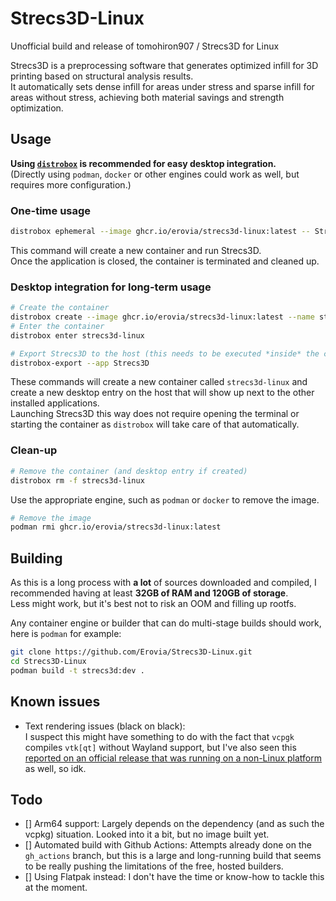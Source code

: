 # Strecs3D-Linux
Unofficial build and release of  tomohiron907 / Strecs3D for Linux

Strecs3D is a preprocessing software that generates optimized infill for 3D printing based on structural analysis results.  
It automatically sets dense infill for areas under stress and sparse infill for areas without stress, achieving both material savings and strength optimization.


## Usage

**Using [`distrobox`](https://distrobox.it/) is recommended for easy desktop integration.**  
(Directly using `podman`, `docker` or other engines could work as well, but requires more configuration.)

### One-time usage

```bash
distrobox ephemeral --image ghcr.io/erovia/strecs3d-linux:latest -- Strecs3D
```

This command will create a new container and run Strecs3D.  
Once the application is closed, the container is terminated and cleaned up.


### Desktop integration for long-term usage

```bash
# Create the container
distrobox create --image ghcr.io/erovia/strecs3d-linux:latest --name strecs3d-linux
# Enter the container
distrobox enter strecs3d-linux

# Export Strecs3D to the host (this needs to be executed *inside* the container)
distrobox-export --app Strecs3D
```

These commands will create a new container called `strecs3d-linux` and create a new desktop entry on the host that will show up next to the other installed applications.  
Launching Strecs3D this way does not require opening the terminal or starting the container as `distrobox` will take care of that automatically.


### Clean-up

```bash
# Remove the container (and desktop entry if created)
distrobox rm -f strecs3d-linux
```

Use the appropriate engine, such as `podman` or `docker` to remove the image.

```bash
# Remove the image
podman rmi ghcr.io/erovia/strecs3d-linux:latest
```


## Building

As this is a long process with **a lot** of sources downloaded and compiled, I recommended having at least **32GB of RAM and 120GB of storage**.  
Less might work, but it's best not to risk an OOM and filling up rootfs.  

Any container engine or builder that can do multi-stage builds should work, here is `podman` for example:  
```bash
git clone https://github.com/Erovia/Strecs3D-Linux.git
cd Strecs3D-Linux
podman build -t strecs3d:dev .
```


## Known issues

- Text rendering issues (black on black):  
  I suspect this might have something to do with the fact that `vcpgk` compiles `vtk[qt]` without Wayland support, but I've also seen this [reported on an official release that was running on a non-Linux platform](https://www.reddit.com/r/3Dprinting/comments/1mls4lq/comment/n7tiush/)
 as well, so idk.


## Todo

- [] Arm64 support: Largely depends on the dependency (and as such the vcpkg) situation. Looked into it a bit, but no image built yet.
- [] Automated build with Github Actions: Attempts already done on the `gh_actions` branch, but this is a large and long-running build that seems to be really pushing the limitations of the free, hosted builders.
- [] Using Flatpak instead: I don't have the time or know-how to tackle this at the moment.
